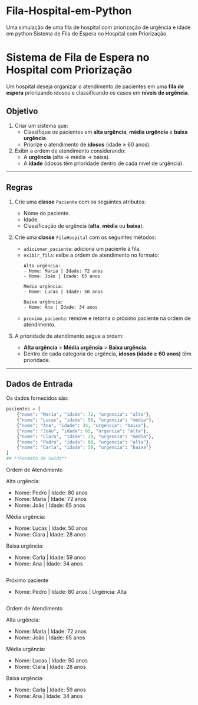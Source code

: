 # Fila-Hospital-em-Python
Uma simulação de uma fila de hospital com priorização de urgência e idade em python
Sistema de Fila de Espera no Hospital com Priorização
# **Sistema de Fila de Espera no Hospital com Priorização**

Um hospital deseja organizar o atendimento de pacientes em uma **fila de espera** priorizando idosos e classificando os casos em **níveis de urgência**.

## **Objetivo**

1. Criar um sistema que:
   - Classifique os pacientes em **alta urgência**, **média urgência** e **baixa urgência**.
   - Priorize o atendimento de **idosos** (idade ≥ 60 anos).
2. Exibir a ordem de atendimento considerando:
   - A **urgência** (alta → média → baixa).  
   - A **idade** (idosos têm prioridade dentro de cada nível de urgência).

---

## **Regras**

1. Crie uma **classe** `Paciente` com os seguintes atributos:
   - Nome do paciente.
   - Idade.
   - Classificação de urgência (**alta**, **média** ou **baixa**).  

2. Crie uma **classe** `FilaHospital` com os seguintes métodos:
   - `adicionar_paciente`: adiciona um paciente à fila.  
   - `exibir_fila`: exibe a ordem de atendimento no formato:
     ```
     Alta urgência:
     - Nome: Maria | Idade: 72 anos
     - Nome: João | Idade: 65 anos

     Média urgência:
     - Nome: Lucas | Idade: 50 anos

     Baixa urgência:
     - Nome: Ana | Idade: 34 anos
     ```
   - `proximo_paciente`: remove e retorna o próximo paciente na ordem de atendimento.

3. A prioridade de atendimento segue a ordem:
   - **Alta urgência** > **Média urgência** > **Baixa urgência**.
   - Dentro de cada categoria de urgência, **idosos (idade ≥ 60 anos)** têm prioridade.

---

## **Dados de Entrada**

Os dados fornecidos são:  

```python
pacientes = [
    {"nome": "Maria", "idade": 72, "urgencia": "alta"},
    {"nome": "Lucas", "idade": 50, "urgencia": "média"},
    {"nome": "Ana", "idade": 34, "urgencia": "baixa"},
    {"nome": "João", "idade": 65, "urgencia": "alta"},
    {"nome": "Clara", "idade": 28, "urgencia": "média"},
    {"nome": "Pedro", "idade": 80, "urgencia": "alta"},
    {"nome": "Carla", "idade": 59, "urgencia": "baixa"}
]
## **Formato de Saída**

```
Ordem de Atendimento

Alta urgência:
- Nome: Pedro | Idade: 80 anos
- Nome: Maria | Idade: 72 anos
- Nome: João | Idade: 65 anos

Média urgência:
- Nome: Lucas | Idade: 50 anos
- Nome: Clara | Idade: 28 anos

Baixa urgência:
- Nome: Carla | Idade: 59 anos
- Nome: Ana | Idade: 34 anos
```
```
Próximo paciente
- Nome: Pedro | Idade: 80 anos | Urgência: Alta
```

```
Ordem de Atendimento

Alta urgência:
- Nome: Maria | Idade: 72 anos
- Nome: João | Idade: 65 anos

Média urgência:
- Nome: Lucas | Idade: 50 anos
- Nome: Clara | Idade: 28 anos

Baixa urgência:
- Nome: Carla | Idade: 59 anos
- Nome: Ana | Idade: 34 anos
